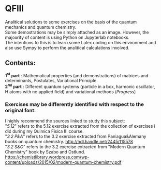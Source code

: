 # QFIII
Analitical solutions to some exercises on the basis of the quantum mechanics and quantum chemistry.    
Some demostrations may be simply attached as an image. However, the majoority of content is using Python on Jupyterlab notebooks.     
The intentions fo this is to learn some Latex coding on this environment and also use Sympy to perform the analitical calculations involved.    
## Contents:  
__$1^{st}$ part__  : Mathematical properties (and demonstrations) of matrices and determinants, Postulates, Variational Principle.     
__$2^{nd}$ part__  : Different quantum systems (particle in a box, harmonic oscillator, H atoms with no applied field) and variational methods (_Progress_)  
### Exercises may be differently identified with respect to the original font:
I highly recommend the sources linked to study this subject:  
  "_5.12_" refers to the 5.12 exercise extracted from the collection of exercises i did during my Quimica Física III course.    
  "_3.2_ _P&A_" refers to the 3.2 exercise extracted from Paniagua&Alemany books on quantum chemistry. http://hdl.handle.net/2445/115578   
  "_3.2_ _S&O_" refers to the 3.2 exercise extracted from "Modern Quantum Chemistry" book by Szabo and Ostlund.  https://chemistlibrary.wordpress.com/wp-content/uploads/2015/02/modern-quantum-chemistry.pdf  
